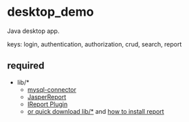 # desktop_demo

Java desktop app.

keys: login, authentication, authorization, crud, search, report

## required

- lib/*
    - [mysql-connector](https://dev.mysql.com/get/Downloads/Connector-J/mysql-connector-j-8.4.0.zip)
    - [JasperReport](https://github.com/TIBCOSoftware/jasperreports)
    - [IReport Plugin](https://community.jaspersoft.com/forums/topic/66441-ireport-plugin-for-netbeans-82/)
    - [or quick download lib/*](https://bit.ly/3C0oPEn) and [how to install report](https://youtu.be/DX0GC5dxymU?si=7dP58kDJWM0fprnJ)